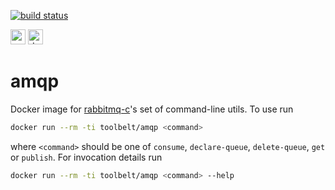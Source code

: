[![build status](https://github.com/e-karge/toolbelt/actions/workflows/build.yaml/badge.svg)](https://github.com/e-karge/toolbelt/actions/workflows/build.yaml)

[<img height="24" width="24" src="https://unpkg.com/simple-icons@4/icons/github.svg" alt="source code">](https://github.com/e-karge/toolbelt/tree/master/amqp)
[<img height="24" width="24" src="https://unpkg.com/simple-icons@4/icons/docker.svg" alt="docker image">](https://hub.docker.com/repository/docker/toolbelt/amqp)

amqp
====

Docker image for [rabbitmq-c](https://github.com/alanxz/rabbitmq-c)'s set of
command-line utils. To use run

```bash
docker run --rm -ti toolbelt/amqp <command>
```

where `<command>` should be one of `consume`, `declare-queue`, `delete-queue`,
`get` or `publish`. For invocation details run

```bash
docker run --rm -ti toolbelt/amqp <command> --help
```
